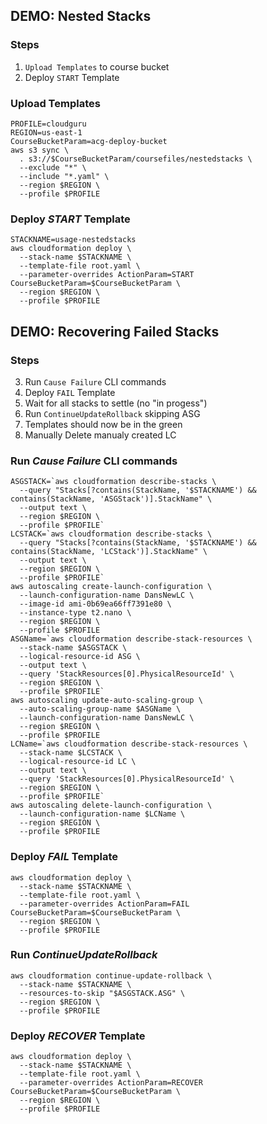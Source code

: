 
## DEMO: Nested Stacks
### Steps
1. `Upload Templates` to course bucket
2. Deploy `START` Template

### Upload Templates
```shell
PROFILE=cloudguru
REGION=us-east-1
CourseBucketParam=acg-deploy-bucket
aws s3 sync \
  . s3://$CourseBucketParam/coursefiles/nestedstacks \
  --exclude "*" \
  --include "*.yaml" \
  --region $REGION \
  --profile $PROFILE
```

### Deploy *START* Template
```shell
STACKNAME=usage-nestedstacks
aws cloudformation deploy \
  --stack-name $STACKNAME \
  --template-file root.yaml \
  --parameter-overrides ActionParam=START CourseBucketParam=$CourseBucketParam \
  --region $REGION \
  --profile $PROFILE
```

## DEMO: Recovering Failed Stacks 
### Steps
3. Run `Cause Failure` CLI commands
4. Deploy `FAIL` Template
5. Wait for all stacks to settle (no "in progess")
6. Run `ContinueUpdateRollback` skipping ASG
7. Templates should now be in the green
8. Manually Delete manualy created LC

### Run *Cause Failure* CLI commands
```shell
ASGSTACK=`aws cloudformation describe-stacks \
  --query "Stacks[?contains(StackName, '$STACKNAME') && contains(StackName, 'ASGStack')].StackName" \
  --output text \
  --region $REGION \
  --profile $PROFILE`
LCSTACK=`aws cloudformation describe-stacks \
  --query "Stacks[?contains(StackName, '$STACKNAME') && contains(StackName, 'LCStack')].StackName" \
  --output text \
  --region $REGION \
  --profile $PROFILE`
aws autoscaling create-launch-configuration \
  --launch-configuration-name DansNewLC \
  --image-id ami-0b69ea66ff7391e80 \
  --instance-type t2.nano \
  --region $REGION \
  --profile $PROFILE
ASGName=`aws cloudformation describe-stack-resources \
  --stack-name $ASGSTACK \
  --logical-resource-id ASG \
  --output text \
  --query 'StackResources[0].PhysicalResourceId' \
  --region $REGION \
  --profile $PROFILE`
aws autoscaling update-auto-scaling-group \
  --auto-scaling-group-name $ASGName \
  --launch-configuration-name DansNewLC \
  --region $REGION \
  --profile $PROFILE
LCName=`aws cloudformation describe-stack-resources \
  --stack-name $LCSTACK \
  --logical-resource-id LC \
  --output text \
  --query 'StackResources[0].PhysicalResourceId' \
  --region $REGION \
  --profile $PROFILE`
aws autoscaling delete-launch-configuration \
  --launch-configuration-name $LCName \
  --region $REGION \
  --profile $PROFILE
```

### Deploy *FAIL* Template
```shell
aws cloudformation deploy \
  --stack-name $STACKNAME \
  --template-file root.yaml \
  --parameter-overrides ActionParam=FAIL CourseBucketParam=$CourseBucketParam \
  --region $REGION \
  --profile $PROFILE
```

### Run *ContinueUpdateRollback*
```shell
aws cloudformation continue-update-rollback \
  --stack-name $STACKNAME \
  --resources-to-skip "$ASGSTACK.ASG" \
  --region $REGION \
  --profile $PROFILE
```

### Deploy *RECOVER* Template
```shell
aws cloudformation deploy \
  --stack-name $STACKNAME \
  --template-file root.yaml \
  --parameter-overrides ActionParam=RECOVER CourseBucketParam=$CourseBucketParam \
  --region $REGION \
  --profile $PROFILE
```
